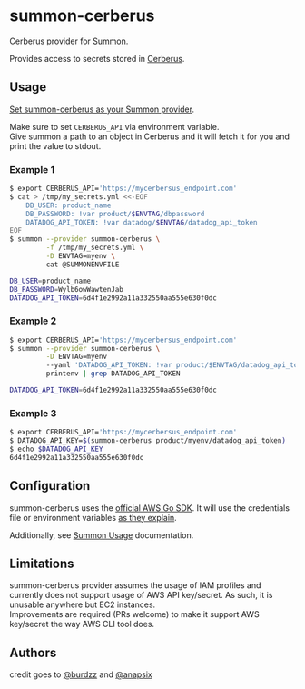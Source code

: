 # summon-cerberus

Cerberus provider for [Summon](https://conjurinc.github.io/summon).

Provides access to secrets stored in [Cerberus](http://engineering.nike.com/cerberus/).

## Usage

[Set summon-cerberus as your Summon provider](https://github.com/conjurinc/summon#flags).

Make sure to set `CERBERUS_API` via environment variable.  
Give summon a path to an object in Cerberus and it will fetch it for you and
print the value to stdout.

### Example 1
```bash
$ export CERBERUS_API='https://mycerbersus_endpoint.com'
$ cat > /tmp/my_secrets.yml <<-EOF
	DB_USER: product_name
	DB_PASSWORD: !var product/$ENVTAG/dbpassword
	DATADOG_API_TOKEN: !var datadog/$ENVTAG/datadog_api_token
EOF
$ summon --provider summon-cerberus \
         -f /tmp/my_secrets.yml \
         -D ENVTAG=myenv \
         cat @SUMMONENVFILE

DB_USER=product_name
DB_PASSWORD=Wylb6owWawtenJab
DATADOG_API_TOKEN=6d4f1e2992a11a332550aa555e630f0dc
```

### Example 2
```bash
$ export CERBERUS_API='https://mycerbersus_endpoint.com'
$ summon --provider summon-cerberus \
         -D ENVTAG=myenv
         --yaml 'DATADOG_API_TOKEN: !var product/$ENVTAG/datadog_api_token' \
         printenv | grep DATADOG_API_TOKEN

DATADOG_API_TOKEN=6d4f1e2992a11a332550aa555e630f0dc
```

### Example 3
```bash
$ export CERBERUS_API='https://mycerbersus_endpoint.com'
$ DATADOG_API_KEY=$(summon-cerberus product/myenv/datadog_api_token)
$ echo $DATADOG_API_KEY
6d4f1e2992a11a332550aa555e630f0dc
```

## Configuration

summon-cerberus uses the [official AWS Go SDK](https://github.com/aws/aws-sdk-go).
It will use the credentials file or environment variables [as they explain](https://github.com/aws/aws-sdk-go#configuring-credentials).

Additionally, see [Summon Usage](https://github.com/conjurinc/summon#usage) documentation.

## Limitations

summon-cerberus provider assumes the usage of IAM profiles and currently does not support usage of AWS API key/secret. As such, it is unusable anywhere but EC2 instances.  
Improvements are required (PRs welcome) to make it support AWS key/secret the way AWS CLI tool does.

## Authors
credit goes to [@burdzz](https://github.com/burdzz) and [@anapsix](https://github.com/anapsix)
